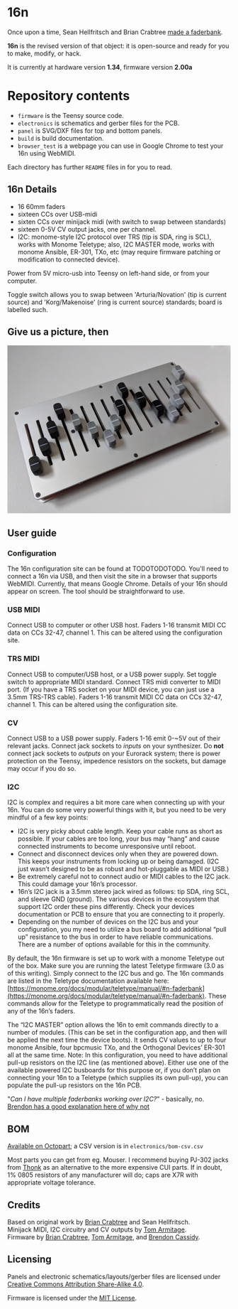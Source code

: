 # 16n

Once upon a time, Sean Hellfritsch and Brian Crabtree [made a faderbank][linespost].

**16n** is the revised version of that object: it is open-source and ready for you to make, modify, or hack.

It is currently at hardware version **1.34**, firmware version **2.00a**

# Repository contents

- `firmware` is the Teensy source code.
- `electronics` is schematics and gerber files for the PCB.
- `panel` is SVG/DXF files for top and bottom panels.
- `build` is build documentation.
- `browser_test` is a webpage you can use in Google Chrome to test your 16n
  using WebMIDI.

Each directory has further `README` files in for you to read.

## 16n Details

- 16 60mm faders
- sixteen CCs over USB-midi
- sixten CCs over minijack midi (with switch to swap between standards)
- sixteen 0-5V CV output jacks, one per channel.
- I2C: monome-style I2C protocol over TRS (tip is SDA, ring is SCL), works with Monome Teletype; also, I2C MASTER mode, works with monome Ansible, ER-301, TXo, etc (may require firmware patching or modification to connected device).

Power from 5V micro-usb into Teensy on left-hand side, or from your computer.

Toggle switch allows you to swap between 'Arturia/Novation' (tip is current source) and 'Korg/Makenoise' (ring is current source) standards; board is labelled such.

## Give us a picture, then

![](faderbank.jpg)

## User guide

### Configuration

The 16n configuration site can be found at TODOTODOTODO. You'll need to connect a 16n via USB, and then visit the site in a browser that supports WebMIDI. Currently, that means Google Chrome. Details of your 16n should appear on screen. The tool should be straightforward to use.

### USB MIDI

Connect USB to computer or other USB host. Faders 1-16 transmit MIDI CC data on CCs 32-47, channel 1. This can be altered using the configuration site.

### TRS MIDI

Connect USB to computer/USB host, or a USB power supply. Set toggle switch to appropriate MIDI standard. Connect TRS midi converter to MIDI port. (If you have a TRS socket on your MIDI device, you can just use a 3.5mm TRS-TRS cable). Faders 1-16 transmit MIDI CC data on CCs 32-47, channel 1. This can be altered using the configuration site.

### CV

Connect USB to a USB power supply. Faders 1-16 emit 0-~5V out of their relevant jacks. Connect jack sockets to _inputs_ on your synthesizer. Do **not** connect jack sockets to _outputs_ on your Eurorack system; there is power protection on the Teensy, impedence resistors on the sockets, but damage may occur if you do so.

### I2C

I2C is complex and requires a bit more care when connecting up with your 16n. You can do some very powerful things with it, but you need to be very mindful of a few key points:

- I2C is very picky about cable length. Keep your cable runs as short as possible. If your cables are too long, your bus may “hang” and cause connected instruments to become unresponsive until reboot.
- Connect and disconnect devices only when they are powered down. This keeps your instruments from locking up or being damaged. (I2C just wasn’t designed to be as robust and hot-pluggable as MIDI or USB.)
- Be extremely careful not to connect audio or MIDI cables to the I2C jack. This could damage your 16n’s processor.
- 16n’s I2C jack is a 3.5mm stereo jack wired as follows: tip SDA, ring SCL, and sleeve GND (ground). The various devices in the ecosystem that support I2C order these pins differently. Check your devices documentation or PCB to ensure that you are connecting to it properly.
- Depending on the number of devices on the I2C bus and your configuration, you my need to utilize a bus board to add additional “pull up” resistance to the bus in order to have reliable communications. There are a number of options available for this in the community.

By default, the 16n firmware is set up to work with a monome Teletype out of the box. Make sure you are running the latest Teletype firmware (3.0 as of this writing). Simply connect to the I2C bus and go. The 16n commands are listed in the Teletype documentation available here: [https://monome.org/docs/modular/teletype/manual/#n-faderbank](https://monome.org/docs/modular/teletype/manual/#n-faderbank). These commands allow for the Teletype to programmatically read the position of any of the 16n’s faders.

The “I2C MASTER” option allows the 16n to emit commands directly to a number of modules. (This can be set in the configuration app, and then will be applied the next time the device boots). It sends CV values to up to four monome Ansible, four bpcmusic TXo, and the Orthogonal Devices’ ER-301 all at the same time. Note: In this configuration, you need to have additional pull-up resistors on the I2C line (as mentioned above). Either use one of the available powered I2C busboards for this purpose or, if you don’t plan on connecting your 16n to a Teletype (which supplies its own pull-up), you can populate the pull-up resistors on the 16n PCB.

"_Can I have multiple faderbanks working over I2C?_" - basically, no. [Brendon has a good explanation here of why not](https://github.com/16n-faderbank/16n/issues/16#issuecomment-455739461)

## BOM

[Available on Octopart][octobom]; a CSV version is in `electronics/bom-csv.csv`

Most parts you can get from eg. Mouser. I recommend buying PJ-302 jacks from [Thonk](https://thonk.co.uk) as an alternative to the more expensive CUI parts. If in doubt, 1% 0805 resistors of any manufacturer will do; caps are X7R with appropriate voltage tolerance.

## Credits

Based on original work by [Brian Crabtree][tehn] and Sean Hellfritsch.  
Minijack MIDI, I2C circuitry and CV outputs by [Tom Armitage][infovore].  
Firmware by [Brian Crabtree][tehn], [Tom Armitage][infovore], and [Brendon Cassidy][bpcmusic].

## Licensing

Panels and electronic schematics/layouts/gerber files are licensed under
[Creative Commons Attribution Share-Alike 4.0][ccbysa].

Firmware is licensed under the [MIT License][mitlicense].

[linespost]: https://llllllll.co/t/sixteen-n-faderbank/3643
[tehn]: https://github.com/tehn
[bpcmusic]: https://github.com/bpcmusic
[infovore]: https://github.com/infovore
[octobom]: https://octopart.com/bom-tool/unJxkzvR
[ccbysa]: https://creativecommons.org/licenses/by-sa/4.0/
[mitlicense]: https://opensource.org/licenses/MIT
